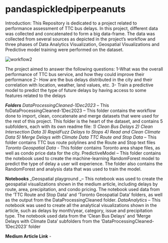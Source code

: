 # pandaspickledpiperpeanuts

Introduction:
This Repository is dedicated to a project related to performance assessment of TTC bus delays. In this project, different data was collected and concatenated to form a big data-frame. The data was collected from several sources as depicted in the project’s workflow and three phases of Data Analytics Visualization, Geospatial Visualizations and Predictive model training were performed on the dataset.

![workflow2](https://github.com/gcastagna/PandasExpressTTC/assets/144471904/e996a241-5d95-48d9-b7c9-c82555d72156)


The project aimed to answer the following questions:
1-What was the overall performance of TTC bus service, and how they could improve their performance
2- How are the bus delays distributed in the city and their correlation with location, weather, land values, etc. 
3- Train a predictive model to predict the type of future delays by having access to some features related to the delays


**_Folders_**
_DataProcessingCleaned-1Dec2023_ – This foDataProcessingCleaned-1Dec2023 – This folder contains the workflow done to import, clean, concatenate and merge datasets that were used for the rest of this project. This folder is the heart of the dataset, and contains 5 subfolders, each with its own readme file:
_1)	Clean Bus Delays
2)	Clean Intersection Data
3)	RapidFuzz Delays to Stops
4)	Read and Clean Climate Data
5)	Merge Delays with Climate Data_
_TTC Route and Stop Data_ – This folder contains TTC bus route polylines and the Route and Stop text files
_Toronto Geospatial Data_ - This folder contains Toronto area shape files, as well as condo price data for the city. 
PredictiveModel – This folder contains the notebook used to create the machine-learning RandomForest model to predict the type of delay a user will experience. The folder also contains the RandomForest and analysis data that was used to train the model. 


**Notebooks**
_Geospatial playground _– This notebook was used to create the geospatial visualizations shown in the medium article, including delays by route, area, precipitation, and condo pricing. The notebook used data from the ‘TTC Route and Stop Data’ and ‘Toronto Geospatial Data’ folders, as well as the output from the DataProcessingCleaned folder. 
_DataAnalytics_ – This notebook was used to create all the analytical visualizations shown in the article, such as delays by month/year, category, issue and precipitation type. The notebook used data from the ‘Clean Bus Delays’ and ‘Merge Delays with Climate Data’ subfolders from the ‘DataProcessingCleaned-1Dec2023’ folder


**Medium Article Link** - 
